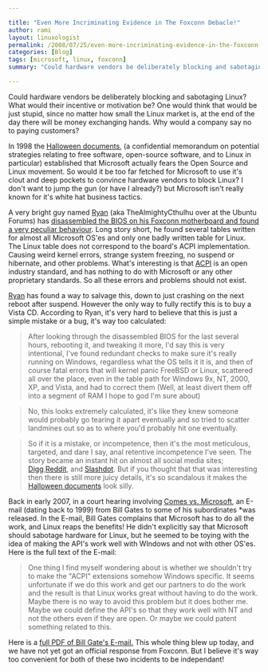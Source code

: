 ```yaml
---

title: "Even More Incriminating Evidence in The Foxconn Debacle!"
author: rami
layout: linuxologist
permalink: /2008/07/25/even-more-incriminating-evidence-in-the-foxconn-debacle
categories: [Blog]
tags: [microsoft, linux, foxconn]
summary: "Could hardware vendors be deliberately blocking and sabotaging Linux? What would their incentive or motivation be? One would think that would be just stupid, since no matter how small the Linux market is, at the end of the day there will be money exchanging hands. Why would a company say no to paying customers?"

---
```


Could hardware vendors be deliberately blocking and sabotaging Linux? What would their incentive or motivation be? One would think that would be just stupid, since no matter how small the Linux market is, at the end of the day there will be money exchanging hands. Why would a company say no to paying customers?


In 1998 the [Halloween documents](http://www.catb.org/~esr/halloween/), (a confidential memorandum on potential strategies relating to free software, open-source software, and to Linux in particular) established that Microsoft actually fears the Open Source and Linux movement. So would it be too far fetched for Microsoft to use it's clout and deep pockets to convince hardware vendors to block Linux? I don't want to jump the gun (or have I already?) but Microsoft isn't really known for it's white hat business tactics.

A very bright guy named [Ryan](http://izanbardprince.wordpress.com/) (aka TheAlmightyCthulhu over at the Ubuntu Forums) has [disassembled the BIOS on his Foxconn motherboard and found a very peculiar behaviour](http://ubuntu-virginia.ubuntuforums.org/showthread.php?t=869249). Long story short, he found several tables written for almost all Microsoft OS'es and only one badly written table for Linux. The Linux table does not correspond to the board's ACPI implementation. Causing weird kernel errors, strange system freezing, no suspend or hibernate, and other problems. What's interesting is that [ACPI](http://en.wikipedia.org/wiki/Advanced_Configuration_and_Power_Interface) is an open industry standard, and has nothing to do with Microsoft or any other proprietary standards. So all these errors and problems should not exist.

[Ryan](http://izanbardprince.wordpress.com/) has found a way to salvage this, down to just crashing on the next reboot after suspend. However the only way to fully rectify this is to buy a Vista CD. According to Ryan, it's very hard to believe that this is just a simple mistake or a bug, it's way too calculated:

> After looking through the disassembled BIOS for the last several hours, rebooting it, and tweaking it more, I'd say this is very intentional, I've found redundant checks to make sure it's really running on Windows, regardless what the OS tells it it is, and then of course fatal errors that will kernel panic FreeBSD or Linux, scattered all over the place, even in the table path for Windows 9x, NT, 2000, XP, and Vista, and had to correct them (Well, at least divert them off into a segment of RAM I hope to god I'm sure about)

> No, this looks extremely calculated, it's like they knew someone would probably go tearing it apart eventually and so tried to scatter landmines out so as to where you'd probably hit one eventually.

> So if it is a mistake, or incompetence, then it's the most meticulous, targeted, and dare I say, anal retentive incompetence I've seen.
The story became an instant hit on almost all social media sites; [Digg](http://digg.com/linux_unix/Foxconn_deliberately_sabotaging_their_BIOS_to_destroy_Linux),[Reddit](http://www.reddit.com/comments/6tcv8/foxconn_deliberately_sabotaging_their_bios_to/), and [Slashdot](http://linux.slashdot.org/linux/08/07/25/1150218.shtml). But if you thought that that was interesting then there is still more juicy details, it's so scandalous it makes the [Halloween documents](http://www.catb.org/~esr/halloween/) look silly.

Back in early 2007, in a court hearing involving [Comes vs. Microsoft](http://iowa.gotthefacts.org/), an E-mail (dating back to 1999) from Bill Gates to some of his subordinates *was released. In the E-mail, Bill Gates complains that Microsoft has to do all the work, and Linux reaps the benefits! He didn't explicitly say that Microsoft should sabotage hardware for Linux, but he seemed to be toying with the idea of making the API's work well with WIndows and not with other OS'es. Here is the full text of the E-mail:

> One thing I find myself wondering about is whether we shouldn't try to make the "ACPI" extensions somehow Windows specific.
> It seems unfortunate if we do this work and get our partners to do the work and the result is that Linux works great without having to do the work.
> Maybe there is no way to avoid this problem but it does bother me.
> Maybe we could define the API's so that they work well with NT and not the others even if they are open.
> Or maybe we could patent something related to this.

Here is a [full PDF of Bill Gate's E-mail.](http://iowa.gotthefacts.org/011607/3000/PX03020.pdf)
This whole thing blew up today, and we have not yet got an official response from Foxconn. But I believe it's way too convenient for both of these two incidents to be independant!
